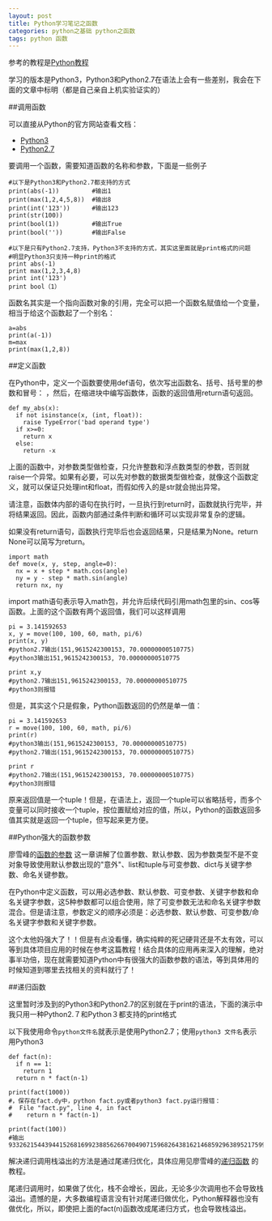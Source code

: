 ```yaml
---
layout: post
title: Python学习笔记之函数
categories: python之基础 python之函数
tags: python 函数
---
```


参考的教程是[Python教程](http://www.liaoxuefeng.com/wiki/0014316089557264a6b348958f449949df42a6d3a2e542c000)

学习的版本是Python3，Python3和Python2.7在语法上会有一些差别，我会在下面的文章中标明（都是自己亲自上机实验证实的）

##调用函数

可以直接从Python的官方网站查看文档：

* [Python3](http://docs.python.org/3/library/functions.html#abs)
* [Python2.7](http://docs.python.org/2/library/functions.html#abs)

要调用一个函数，需要知道函数的名称和参数，下面是一些例子

```
#以下是Python3和Python2.7都支持的方式
print(abs(-1))         #输出1
print(max(1,2,4,5,8))  #输出8
print(int('123'))      #输出123
print(str(100))
print(bool(1))         #输出True
print(bool(''))        #输出False

#以下是只有Python2.7支持，Python3不支持的方式，其实这里面就是print格式的问题
#明显Python3只支持一种print的格式
print abs(-1)
print max(1,2,3,4,8)
print int('123')
print bool（1）
```

函数名其实是一个指向函数对象的引用，完全可以把一个函数名赋值给一个变量，相当于给这个函数起了一个别名：

```
a=abs
print(a(-1))
m=max
print(max(1,2,8))
```

##定义函数

在Python中，定义一个函数要使用def语句，依次写出函数名、括号、括号里的参数和冒号： ，然后，在缩进块中编写函数体，函数的返回值用return语句返回。

```
def my_abs(x):
  if not isinstance(x, (int, float)):
    raise TypeError('bad operand type')
  if x>=0:
    return x
  else:
    return -x
```

上面的函数中，对参数类型做检查，只允许整数和浮点数类型的参数，否则就raise一个异常。如果有必要，可以先对参数的数据类型做检查，就像这个函数定义，就可以保证只处理int和float，而假如传入的是str就会抛出异常。

请注意，函数体内部的语句在执行时，一旦执行到return时，函数就执行完毕，并将结果返回。因此，函数内部通过条件判断和循环可以实现非常复杂的逻辑。

如果没有return语句，函数执行完毕后也会返回结果，只是结果为None。return None可以简写为return。

```
import math
def move(x, y, step, angle=0):
  nx = x + step * math.cos(angle)
  ny = y - step * math.sin(angle)
  return nx, ny
```

import math语句表示导入math包，并允许后续代码引用math包里的sin、cos等函数。上面的这个函数有两个返回值，我们可以这样调用

```
pi = 3.141592653
x, y = move(100, 100, 60, math, pi/6)
print(x, y)
#python2.7输出(151,9615242300153, 70.00000000510775)
#python3输出151,9615242300153, 70.00000000510775

print x,y
#python2.7输出151,9615242300153, 70.00000000510775
#python3则报错
```

但是，其实这个只是假象，Python函数返回的仍然是单一值：

```
pi = 3.141592653
r = move(100, 100, 60, math, pi/6)
print(r)
#python3输出(151,9615242300153, 70.00000000510775)
#python2.7输出(151,9615242300153, 70.00000000510775)

print r
#python2.7输出(151,9615242300153, 70.00000000510775)
#python3则报错
```

原来返回值是一个tuple！但是，在语法上，返回一个tuple可以省略括号，而多个变量可以同时接收一个tuple，按位置赋给对应的值，所以，Python的函数返回多值其实就是返回一个tuple，但写起来更方便。

##Python强大的函数参数

廖雪峰的[函数的参数](http://www.liaoxuefeng.com/wiki/0014316089557264a6b348958f449949df42a6d3a2e542c000/001431752945034eb82ac80a3e64b9bb4929b16eeed1eb9000) 这一章讲解了位置参数、默认参数、因为参数类型不是不变对象导致使用默认参数出现的"意外"、list和tuple与可变参数、dict与关键字参数、命名关键参数。

在Python中定义函数，可以用必选参数、默认参数、可变参数、关键字参数和命名关键字参数，这5种参数都可以组合使用，除了可变参数无法和命名关键字参数混合。但是请注意，参数定义的顺序必须是：必选参数、默认参数、可变参数/命名关键字参数和关键字参数。

这个太他妈强大了！！但是有点没看懂，确实纯粹的死记硬背还是不太有效，可以等到具体项目应用的时候在参考这篇教程！结合具体的应用再来深入的理解，绝对事半功倍，现在就需要知道Python中有很强大的函数参数的语法，等到具体用的时候知道到哪里去找相关的资料就行了！

##递归函数

这里暂时涉及到的Python3和Python2.7的区别就在于print的语法，下面的演示中我只用一种Python2.７和Python３都支持的print格式

以下我使用命令`python文件名`就表示是使用Python2.7；使用`python3 文件名`表示用Python3

```
def fact(n):
  if n == 1:
    return 1
  return n * fact(n-1)
  
print(fact(1000))
#，保存在fact.dy中，python fact.py或者python3 fact.py运行报错：
#  File "fact.py", line 4, in fact
#    return n * fact(n-1)

print(fact(100))
#输出93326215443944152681699238856266700490715968264381621468592963895217599993229915608941463976156518286253697920827223758251185210916864000000000000000000000000
```

解决递归调用栈溢出的方法是通过尾递归优化，具体应用见廖雪峰的[递归函数](http://www.liaoxuefeng.com/wiki/0014316089557264a6b348958f449949df42a6d3a2e542c000/001431756044276a15558a759ec43de8e30eb0ed169fb11000) 的教程。

尾递归调用时，如果做了优化，栈不会增长，因此，无论多少次调用也不会导致栈溢出。遗憾的是，大多数编程语言没有针对尾递归做优化，Python解释器也没有做优化，所以，即使把上面的fact(n)函数改成尾递归方式，也会导致栈溢出。
